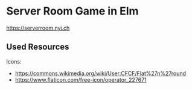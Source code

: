 # Server Room Game in Elm

https://serverroom.nyi.ch

## Used Resources

Icons:

- https://commons.wikimedia.org/wiki/User:CFCF/Flat%27n%27round
- https://www.flaticon.com/free-icon/operator_227671

